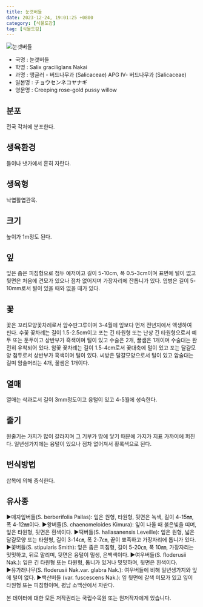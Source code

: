 ```yaml
---
title: 눈갯버들
date: 2023-12-24, 19:01:25 +0800
category: [식물도감]
tag: [식물도감]
---
```




![눈갯버들](http://www.nature.go.kr/fileUpload/plants/basic/Salicaceae/Salix/16839/1_th2.JPG)
- 국명 : 눈갯버들
- 학명 : Salix graciliglans Nakai
- 과명 : 앵글러 - 버드나무과 (Salicaceae) APG Ⅳ- 버드나무과 (Salicaceae)
- 일본명 : チョウセンネコヤナギ
- 영문명 : Creeping rose-gold pussy willow


## 분포
전국 각처에 분포한다.
## 생육환경
들이나 냇가에서 흔히 자란다.
## 생육형
낙엽활엽관목.
## 크기
높이가 1m정도 된다.
## 잎
잎은 좁은 피침형으로 첨두 예저이고 길이 5-10cm, 폭 0.5-3cm이며 표면에 털이 없고 뒷면은 처음에 견모가 있으나 점차 없어지며 가장자리에 잔톱니가 있다. 엽병은 길이 5-10mm로서 털이 있을 때와 없을 때가 있다.
## 꽃
꽃은 꼬리모양꽃차례로서 암수딴그루이며 3-4월에 잎보다 먼저 전년지에서 액생하여 핀다. 수꽃 꽃차례는 길이 1.5-2.5cm이고 포는 긴 타원형 또는 난상 긴 타원형으로서 예두 또는 둔두이고 상반부가 흑색이며 털이 있고 수술은 2개, 꿀샘은 1개이며 수술대는 완전히 유착되어 있다. 암꽃 꽃차례는 길이 1.5-4cm로서 꽃대축에 털이 있고 포는 달걀모양 첨두로서 상반부가 흑색이며 털이 있다. 씨방은 달걀모양으로서 털이 있고 암술대는 길며 암술머리는 4개, 꿀샘은 1개이다.
## 열매
열매는 삭과로서 길이 3mm정도이고 융털이 있고 4-5월에 성숙한다.
## 줄기
원줄기는 가지가 많이 갈라지며 그 기부가 땅에 닿기 때문에 가지가 지표 가까이에 퍼진다. 일년생가지에는 융털이 있으나 점차 없어져서 황록색으로 된다.
## 번식방법
삽목에 의해 증식한다.
## 유사종
▶매자잎버들(S. berberifolia Pallas): 잎은 원형, 타원형, 뒷면은 녹색, 길이 4-15㎜, 폭 4-12㎜이다. ▶왕버들(S. chaenomeloides Kimura): 잎이 나올 때 붉은빛을 띠며, 잎은 타원형, 뒷면은 흰색이다. ▶떡버들(S. hallasanensis Leveille): 잎은 원형, 넓은 달걀모양 또는 타원형, 길이 3-14㎝, 폭 2-7㎝, 끝이 뾰족하고 가장자리에 톱니가 있다. ▶꽃버들(S. stipularis Smith): 잎은 좁은 피침형, 길이 5-20㎝, 폭 10㎜, 가장자리는 밋밋하고, 뒤로 말리며, 뒷면은 융털이 밀생, 은백색이다. ▶여우버들(S. floderusii Nak.): 잎은 긴 타원형 또는 타원형, 톱니가 있거나 밋밋하며, 뒷면은 흰색이다.    ▶유가래나무(S. floderusii Nak.var. glabra Nak.):  여우버들에 비해 일년생가지와 잎에 털이 없다. ▶백산버들 (var. fuscescens Nak.): 잎 뒷면에 갈색 미모가 있고 잎이 타원형 또는 피침형이며, 평남 소백산에서 자란다.






본 데이터에 대한 모든 저작권리는 국립수목원 또는 원저작자에게 있습니다.
